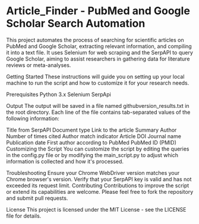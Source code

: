 # Article_Finder - PubMed and Google Scholar Search Automation 


This project automates the process of searching for scientific articles on PubMed and Google Scholar, extracting relevant information, and compiling it into a text file. It uses Selenium for web scraping and the SerpAPI to query Google Scholar, aiming to assist researchers in gathering data for literature reviews or meta-analyses.


Getting Started
These instructions will guide you on setting up your local machine to run the script and how to customize it for your research needs.

Prerequisites
Python 3.x
Selenium
SerpApi

Output
The output will be saved in a file named githubversion_results.txt in the root directory. Each line of the file contains tab-separated values of the following information:

Title from SerpAPI
Document type
Link to the article
Summary
Author
Number of times cited
Author match indicator
Article DOI
Journal name
Publication date
First author according to PubMed
PubMed ID (PMID)
Customizing the Script
You can customize the script by editing the queries in the config.py file or by modifying the main_script.py to adjust which information is collected and how it's processed.

Troubleshooting
Ensure your Chrome WebDriver version matches your Chrome browser's version.
Verify that your SerpAPI key is valid and has not exceeded its request limit.
Contributing
Contributions to improve the script or extend its capabilities are welcome. Please feel free to fork the repository and submit pull requests.

License
This project is licensed under the MIT License - see the LICENSE file for details.
